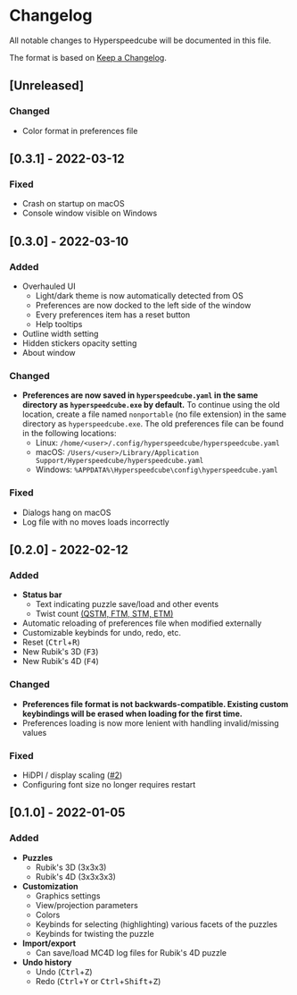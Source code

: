 # Changelog

All notable changes to Hyperspeedcube will be documented in this file.

The format is based on [Keep a Changelog](https://keepachangelog.com/en/1.0.0/).

## [Unreleased]

### Changed

- Color format in preferences file

## [0.3.1] - 2022-03-12

### Fixed

- Crash on startup on macOS
- Console window visible on Windows

## [0.3.0] - 2022-03-10

### Added

- Overhauled UI
  - Light/dark theme is now automatically detected from OS
  - Preferences are now docked to the left side of the window
  - Every preferences item has a reset button
  - Help tooltips
- Outline width setting
- Hidden stickers opacity setting
- About window

### Changed

- **Preferences are now saved in `hyperspeedcube.yaml` in the same directory as `hyperspeedcube.exe` by default.** To continue using the old location, create a file named `nonportable` (no file extension) in the same directory as `hyperspeedcube.exe`. The old preferences file can be found in the following locations:
  - Linux: `/home/<user>/.config/hyperspeedcube/hyperspeedcube.yaml`
  - macOS: `/Users/<user>/Library/Application Support/Hyperspeedcube/hyperspeedcube.yaml`
  - Windows: `%APPDATA%\Hyperspeedcube\config\hyperspeedcube.yaml`

### Fixed

- Dialogs hang on macOS
- Log file with no moves loads incorrectly

## [0.2.0] - 2022-02-12

### Added

- **Status bar**
  - Text indicating puzzle save/load and other events
  - Twist count [(QSTM, FTM, STM, ETM)](https://www.speedsolving.com/wiki/index.php/Metric)
- Automatic reloading of preferences file when modified externally
- Customizable keybinds for undo, redo, etc.
- Reset (<kbd>Ctrl</kbd>+<kbd>R</kbd>)
- New Rubik's 3D (<kbd>F3</kbd>)
- New Rubik's 4D (<kbd>F4</kbd>)

### Changed

- **Preferences file format is not backwards-compatible. Existing custom keybindings will be erased when loading for the first time.**
- Preferences loading is now more lenient with handling invalid/missing values

### Fixed

- HiDPI / display scaling ([#2](https://github.com/HactarCE/Hyperspeedcube/issues/2))
- Configuring font size no longer requires restart

## [0.1.0] - 2022-01-05

### Added

- **Puzzles**
  - Rubik's 3D (3x3x3)
  - Rubik's 4D (3x3x3x3)
- **Customization**
  - Graphics settings
  - View/projection parameters
  - Colors
  - Keybinds for selecting (highlighting) various facets of the puzzles
  - Keybinds for twisting the puzzle
- **Import/export**
  - Can save/load MC4D log files for Rubik's 4D puzzle
- **Undo history**
  - Undo (<kbd>Ctrl</kbd>+<kbd>Z</kbd>)
  - Redo (<kbd>Ctrl</kbd>+<kbd>Y</kbd> or <kbd>Ctrl</kbd>+<kbd>Shift</kbd>+<kbd>Z</kbd>)
